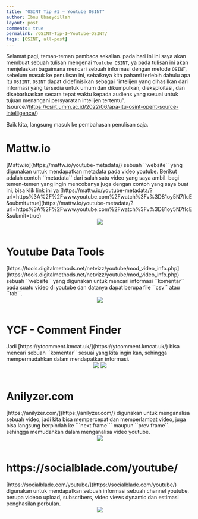 ```yaml
---
title: "OSINT Tip #1 — Youtube OSINT"
author: Ibnu Ubaeydillah
layout: post
comments: true
permalink: /OSINT-Tip-1—Youtube-OSINT/
tags: [OSINT, all-post]
---
```

Selamat pagi, teman-teman pembaca sekalian. pada hari ini ini saya akan membuat sebuah tulisan mengenai ``Youtube OSINT``, ya pada tulisan ini akan menjelaskan bagaimana mencari sebuah informasi dengan metode ``OSINT``, sebelum masuk ke penulisan ini, sebaiknya kita pahami terlebih dahulu apa itu ``OSIINT``. ``OSINT`` dapat didefinisikan sebagai “intelijen yang dihasilkan dari informasi yang tersedia untuk umum dan dikumpulkan, dieksploitasi, dan disebarluaskan secara tepat waktu kepada audiens yang sesuai untuk tujuan menangani persyaratan intelijen tertentu”. 
<br>
(source//https://csirt.umm.ac.id/2022/06/apa-itu-osint-opent-source-intelligence/)

Baik kita, langsung masuk ke pembahasan penulisan saja. 
<br>

<h1>Mattw.io</h1>
[Mattw.io](https://mattw.io/youtube-metadata/) sebuah ``website`` yang digunakan untuk mendapatkan metadata pada video youtube. Berikut adalah contoh ``metadata`` dari salah satu video yang saya ambil. bagi temen-temen yang ingin mencobanya juga dengan contoh yang saya buat ini, bisa klik link ini ya [https://mattw.io/youtube-metadata/?url=https%3A%2F%2Fwww.youtube.com%2Fwatch%3Fv%3D81oy5N7flcE&submit=true](https://mattw.io/youtube-metadata/?url=https%3A%2F%2Fwww.youtube.com%2Fwatch%3Fv%3D81oy5N7flcE&submit=true)

<center>
	<img src="https://user-images.githubusercontent.com/28418984/202823965-655be098-0859-4c2c-9703-a1cd6b078672.png">
</center>
<br>


<h1>Youtube Data Tools</h1>
[https://tools.digitalmethods.net/netvizz/youtube/mod_video_info.php](https://tools.digitalmethods.net/netvizz/youtube/mod_video_info.php) sebuah ``website`` yang digunakan untuk mencari informasi ``komentar`` pada suatu video di youtube dan datanya dapat berupa file ``csv`` atau ``tab``.

<center>
<img src="https://user-images.githubusercontent.com/28418984/202825488-5cec7d20-e0fd-4dd6-88bf-6bde52484a57.png">
</center>
<br>

<h1>YCF - Comment Finder</h1>
Jadi [https://ytcomment.kmcat.uk/](https://ytcomment.kmcat.uk/) bisa mencari sebuah ``komentar`` sesuai yang kita ingin kan, sehingga mempermudahkan dalam mendapatkan informasi.

<center>
<img src="https://user-images.githubusercontent.com/28418984/202826208-97cd66ad-661e-4c89-9ce1-139dc9f222d8.png">
<img src="https://user-images.githubusercontent.com/28418984/202826309-98a756be-2dd9-438b-9af7-607972fa05c9.png">
</center>
<br>


<h1>Anilyzer.com</h1>
[https://anilyzer.com/](https://anilyzer.com/) digunakan untuk menganalisa sebuah video, jadi kita bisa mempercepat dan memperlambat video, juga bisa langsung berpindah ke ```next frame``` maupun ``prev frame``. sehingga memudahkan dalam menganalisa video youtube.

<center>
<img src="https://user-images.githubusercontent.com/28418984/202827304-13d9193e-eca8-4dd9-84ac-65bdb8479be1.png">
</center>
<br>

<h1>https://socialblade.com/youtube/</h1>
[https://socialblade.com/youtube/](https://socialblade.com/youtube/) digunakan untuk mendapatkan sebuah informasi sebuah channel youtube, berupa videoo upload, subscribers, video views dynamic dan estimasi penghasilan perbulan. 

<center>
<img src="https://user-images.githubusercontent.com/28418984/214980236-cff27a0b-8bfa-4f6c-8f4b-d375e698c846.png">
</center>


